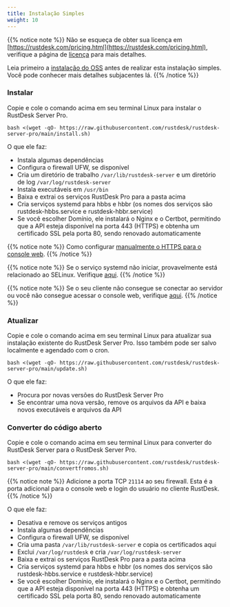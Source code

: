 ```yaml
---
title: Instalação Simples
weight: 10
---
```


{{% notice note %}}
Não se esqueça de obter sua licença em [https://rustdesk.com/pricing.html](https://rustdesk.com/pricing.html), verifique a página de [licença](https://rustdesk.com/docs/pt/self-host/rustdesk-server-pro/license/) para mais detalhes.

Leia primeiro a [instalação do OSS](https://rustdesk.com/docs/pt/self-host/rustdesk-server-oss/install/) antes de realizar esta instalação simples. Você pode conhecer mais detalhes subjacentes lá.
{{% /notice %}}

### Instalar

Copie e cole o comando acima em seu terminal Linux para instalar o RustDesk Server Pro.

`bash <(wget -qO- https://raw.githubusercontent.com/rustdesk/rustdesk-server-pro/main/install.sh)`

O que ele faz:

- Instala algumas dependências
- Configura o firewall UFW, se disponível
- Cria um diretório de trabalho `/var/lib/rustdesk-server` e um diretório de log `/var/log/rustdesk-server`
- Instala executáveis em `/usr/bin`
- Baixa e extrai os serviços RustDesk Pro para a pasta acima
- Cria serviços systemd para hbbs e hbbr (os nomes dos serviços são rustdesk-hbbs.service e rustdesk-hbbr.service)
- Se você escolher Domínio, ele instalará o Nginx e o Certbot, permitindo que a API esteja disponível na porta 443 (HTTPS) e obtenha um certificado SSL pela porta 80, sendo renovado automaticamente
  
{{% notice note %}}
Como configurar [manualmente o HTTPS para o console web](https://rustdesk.com/docs/pt/self-host/rustdesk-server-pro/faq/#set-up-https-for-web-console-manually).
{{% /notice %}}

{{% notice note %}}
Se o serviço systemd não iniciar, provavelmente está relacionado ao SELinux. Verifique [aqui](https://rustdesk.com/docs/pt/self-host/rustdesk-server-pro/faq/#selinux).
{{% /notice %}}

{{% notice note %}}
Se o seu cliente não consegue se conectar ao servidor ou você não consegue acessar o console web, verifique [aqui](https://rustdesk.com/docs/pt/self-host/rustdesk-server-pro/faq/#firewall).
{{% /notice %}}

### Atualizar

Copie e cole o comando acima em seu terminal Linux para atualizar sua instalação existente do RustDesk Server Pro. Isso também pode ser salvo localmente e agendado com o cron.

`bash <(wget -qO- https://raw.githubusercontent.com/rustdesk/rustdesk-server-pro/main/update.sh)`

O que ele faz:

- Procura por novas versões do RustDesk Server Pro
- Se encontrar uma nova versão, remove os arquivos da API e baixa novos executáveis e arquivos da API

### Converter do código aberto

Copie e cole o comando acima em seu terminal Linux para converter do RustDesk Server para o RustDesk Server Pro.

`bash <(wget -qO- https://raw.githubusercontent.com/rustdesk/rustdesk-server-pro/main/convertfromos.sh)`

{{% notice note %}}
Adicione a porta TCP `21114` ao seu firewall. Esta é a porta adicional para o console web e login do usuário no cliente RustDesk.
{{% /notice %}}

O que ele faz:

- Desativa e remove os serviços antigos
- Instala algumas dependências
- Configura o firewall UFW, se disponível
- Cria uma pasta `/var/lib/rustdesk-server` e copia os certificados aqui
- Exclui `/var/log/rustdesk` e cria `/var/log/rustdesk-server`
- Baixa e extrai os serviços RustDesk Pro para a pasta acima
- Cria serviços systemd para hbbs e hbbr (os nomes dos serviços são rustdesk-hbbs.service e rustdesk-hbbr.service)
- Se você escolher Domínio, ele instalará o Nginx e o Certbot, permitindo que a API esteja disponível na porta 443 (HTTPS) e obtenha um certificado SSL pela porta 80, sendo renovado automaticamente
